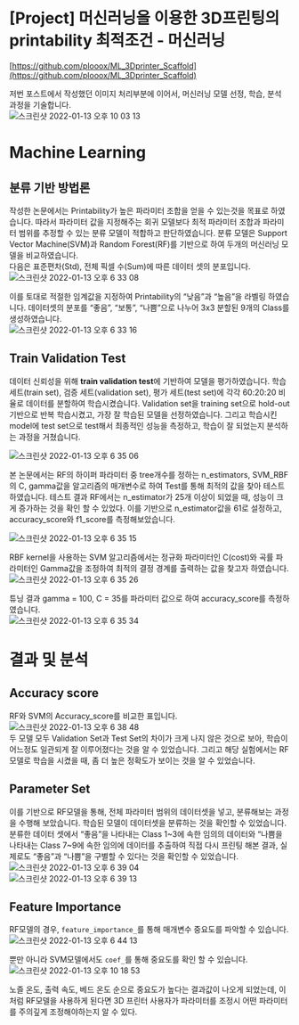 # [Project] 머신러닝을 이용한 3D프린팅의 printability 최적조건 - 머신러닝

<!--more-->

[https://github.com/plooox/ML_3Dprinter_Scaffold](https://github.com/plooox/ML_3Dprinter_Scaffold)  

저번 포스트에서 작성했던 이미지 처리부분에 이어서, 머신러닝 모델 선정, 학습, 분석 과정을 기술합니다.  
![스크린샷 2022-01-13 오후 10 03 13](https://user-images.githubusercontent.com/82520143/149335249-fee1706c-11a4-4b07-9a6a-30489d028309.png)

# Machine Learning

## 분류 기반 방법론

작성한 논문에서는 Printability가 높은 파라미터 조합을 얻을 수 있는것을 목표로 하였습니다. 따라서 파라미터 값을 지정해주는 회귀 모델보다 최적 파라미터 조합과 파라미터 범위를 추정할 수 있는 분류 모델이 적합하고 판단하였습니다. 분류 모델은 Support Vector Machine(SVM)과 Random Forest(RF)를 기반으로 하여 두개의 머신러닝 모델을 비교하였습니다.  
다음은 표준편차(Std), 전체 픽셀 수(Sum)에 따른 데이터 셋의 분포입니다.  
![스크린샷 2022-01-13 오후 6 33 08](https://user-images.githubusercontent.com/82520143/149303766-e6a24e5c-f1d6-4d4f-99a7-088174856691.png) 

이를 토대로 적절한 임계값을 지정하여 Printability의 “낮음”과 “높음”을 라벨링 하였습니다. 데이터셋의 분포를 “좋음”, “보통”, “나쁨”으로 나누어 3x3 분할된 9개의 Class를 생성하였습니다.  
![스크린샷 2022-01-13 오후 6 33 16](https://user-images.githubusercontent.com/82520143/149303786-53ad6a7b-c67c-47d2-8900-de06c6deb5c6.png) 

##  Train Validation Test
데이터 신뢰성을 위해 **train validation test**에 기반하여 모델을 평가하였습니다. 학습 세트(train set), 검증 세트(validation set), 평가 세트(test set)에 각각 60:20:20 비율로 데이터를 분할하여 학습시켰습니다. Validation set을 training set으로 hold-out 기반으로 반복 학습시켰고, 가장 잘 학습된 모델을 선정하였습니다. 그리고  학습시킨 model에 test set으로 test해서 최종적인 성능을 측정하고, 학습이 잘 되었는지 분석하는 과정을 거쳤습니다.  

![스크린샷 2022-01-13 오후 6 35 06](https://user-images.githubusercontent.com/82520143/149304147-c3f386b6-3505-4b90-be64-09d5aed1f1af.png)  

본 논문에서는 RF의 하이퍼 파라미터 중 tree개수를 정하는 n_estimators, SVM_RBF의 C, gamma값을 알고리즘의 매개변수로 하여 Test를 통해 최적의 값을 찾아 테스트 하였습니다. 테스트 결과 RF에서는 n_estimator가 25개 이상이 되었을 때, 성능이 크게 증가하는 것을 확인 할 수 있었다. 이를 기반으로 n_estimator값을 61로 설정하고, accuracy_score와 f1_score를 측정해보았습니다.

![스크린샷 2022-01-13 오후 6 35 15](https://user-images.githubusercontent.com/82520143/149304178-2ba5bcea-8c5c-47c1-8852-bb48f69e8238.png)  

RBF kernel을 사용하는 SVM 알고리즘에서는 정규화 파라미터인 C(cost)와 곡률 파라미터인 Gamma값을 조정하여 최적의 결정 경계를 출력하는 값을 찾고자 하였습니다.  
![스크린샷 2022-01-13 오후 6 35 26](https://user-images.githubusercontent.com/82520143/149304202-215a6421-8e45-4a25-8413-360239debfdc.png)  

튜닝 결과 gamma = 100, C = 35를 파라미터 값으로 하여 accuracy_score를 측정하였습니다.  
![스크린샷 2022-01-13 오후 6 35 34](https://user-images.githubusercontent.com/82520143/149304223-7178d35f-393e-4b06-84cd-0d475a085d51.png) 

# 결과 및 분석

## Accuracy score
RF와 SVM의 Accuracy_score를 비교한 표입니다.
![스크린샷 2022-01-13 오후 6 38 48](https://user-images.githubusercontent.com/82520143/149304816-023f36d4-a40f-4303-bb66-87a112726847.png)  
두 모델 모두 Validation Set과  Test  Set의 차이가 크게 나지 않은 것으로 보아, 학습이 어느정도 일관되게 잘 이루어졌다는 것을 알 수 있었습니다. 그리고 해당 실험에서는 RF모델로 학습을 시켰을 때, 좀 더 높은 정확도가 보이는 것을 알 수 있었습니다.

## Parameter Set  
이를 기반으로 RF모델을 통해, 전체 파라미터 범위의 데이터셋을 넣고, 분류해보는 과정을 수행해 보았습니다. 학습된 모델이 데이터셋을 분류하는 것을 확인할 수 있었습니다. 분류한 데이터 셋에서 “좋음”을 나타내는 Class 1~3에 속한 임의의 데이터와 “나쁨을 나타내는 Class 7~9에 속한 임의에 데이터를 추출하여 직접 다시 프린팅 해본 결과, 실제로도 “좋음”과 “나쁨”을 구별할 수 있다는 것을 확인할 수 있었습니다.  
![스크린샷 2022-01-13 오후 6 39 04](https://user-images.githubusercontent.com/82520143/149304869-4ce8480e-10dc-4737-9019-5603a9572f65.png)  
![스크린샷 2022-01-13 오후 6 39 13](https://user-images.githubusercontent.com/82520143/149304899-57833881-3a90-4b5c-8411-f2901d8bee0a.png)  

## Feature Importance
RF모델의 경우, ```feature_importance_```를 통해 매개변수 중요도를 파악할 수 있습니다.   
![스크린샷 2022-01-13 오후 6 44 13](https://user-images.githubusercontent.com/82520143/149305765-7c44a980-d5a3-48e7-8b8e-1b995e6e6720.png)

뿐만 아니라 SVM모델에서도 ```coef_```를 통해 중요도를 확인 할 수 있습니다.
![스크린샷 2022-01-13 오후 10 18 53](https://user-images.githubusercontent.com/82520143/149337449-be4e1bac-c256-4052-a831-8b64feabee46.png)
  
노즐 온도, 출력 속도, 베드 온도 순으로 중요도가 높다는 결과값이 나오게 되었는데, 이처럼 RF모델을 사용하게 된다면 3D 프린터 사용자가 파라미터를 조정시 어떤 파라미터를 주의깊게 조정해야하는지 알 수 있다.  


